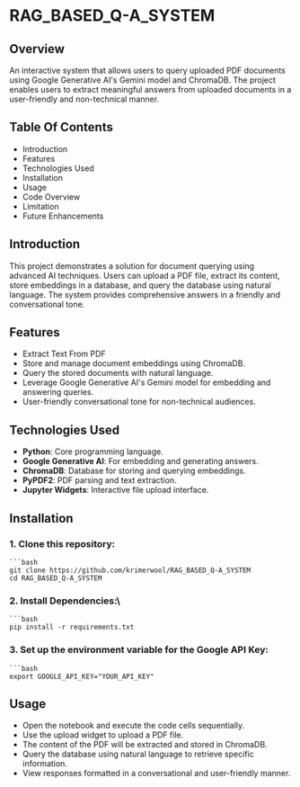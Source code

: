 # RAG_BASED_Q-A_SYSTEM

## Overview
An interactive system that allows users to query uploaded PDF documents using Google Generative AI's Gemini model and ChromaDB. The project enables users to extract meaningful answers from uploaded documents in a user-friendly and non-technical manner.

## Table Of Contents
- Introduction
- Features
- Technologies Used
- Installation
- Usage
- Code Overview
- Limitation
- Future Enhancements

## Introduction
This project demonstrates a solution for document querying using advanced AI techniques. Users can upload a PDF file, extract its content, store embeddings in a database, and query the database using natural language. The system provides comprehensive answers in a friendly and conversational tone.

## Features
- Extract Text From PDF
- Store and manage document embeddings using ChromaDB.
- Query the stored documents with natural language.
- Leverage Google Generative AI's Gemini model for embedding and answering queries.
- User-friendly conversational tone for non-technical audiences.

## Technologies Used
- **Python**: Core programming language.
- **Google Generative AI**: For embedding and generating answers.
- **ChromaDB**: Database for storing and querying embeddings.
- **PyPDF2**: PDF parsing and text extraction.
- **Jupyter Widgets**: Interactive file upload interface.

## Installation 
### 1. Clone this repository:
    ```bash
    git clone https://github.com/krimerwool/RAG_BASED_Q-A_SYSTEM
    cd RAG_BASED_Q-A_SYSTEM
### 2. Install Dependencies:\
    ```bash
    pip install -r requirements.txt
### 3. Set up the environment variable for the Google API Key:
    ```bash
    export GOOGLE_API_KEY="YOUR_API_KEY"
## Usage
  - Open the notebook and execute the code cells sequentially.
  - Use the upload widget to upload a PDF file.
  - The content of the PDF will be extracted and stored in ChromaDB.
  - Query the database using natural language to retrieve specific information.
  - View responses formatted in a conversational and user-friendly manner.





